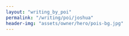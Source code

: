 ```yaml
---
layout: "writing_by_poi"
permalink: "/writing/poi/joshua"
header-img: "assets/owner/hero/pois-bg.jpg"
---
```

